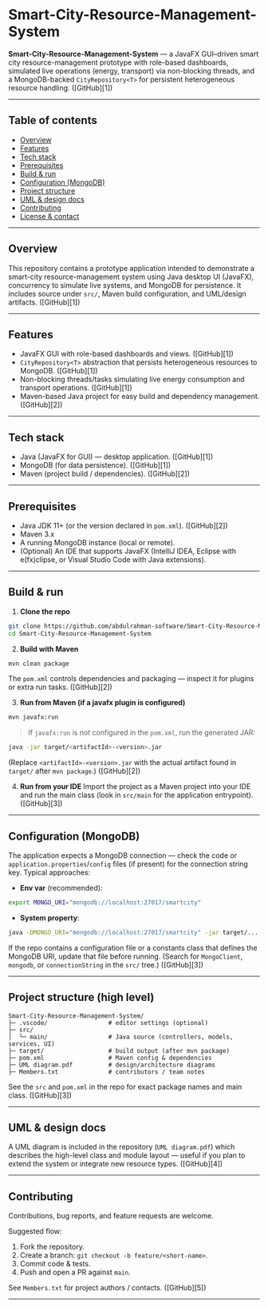 
# Smart-City-Resource-Management-System

**Smart-City-Resource-Management-System** — a JavaFX GUI–driven smart city resource-management prototype with role-based dashboards, simulated live operations (energy, transport) via non-blocking threads, and a MongoDB-backed `CityRepository<T>` for persistent heterogeneous resource handling. ([GitHub][1])

---

## Table of contents

* [Overview](#overview)
* [Features](#features)
* [Tech stack](#tech-stack)
* [Prerequisites](#prerequisites)
* [Build & run](#build--run)
* [Configuration (MongoDB)](#configuration-mongodb)
* [Project structure](#project-structure)
* [UML & design docs](#uml--design-docs)
* [Contributing](#contributing)
* [License & contact](#license--contact)

---

## Overview

This repository contains a prototype application intended to demonstrate a smart-city resource-management system using Java desktop UI (JavaFX), concurrency to simulate live systems, and MongoDB for persistence. It includes source under `src/`, Maven build configuration, and UML/design artifacts. ([GitHub][1])

---

## Features

* JavaFX GUI with role-based dashboards and views. ([GitHub][1])
* `CityRepository<T>` abstraction that persists heterogeneous resources to MongoDB. ([GitHub][1])
* Non-blocking threads/tasks simulating live energy consumption and transport operations. ([GitHub][1])
* Maven-based Java project for easy build and dependency management. ([GitHub][2])

---

## Tech stack

* Java (JavaFX for GUI) — desktop application. ([GitHub][1])
* MongoDB (for data persistence). ([GitHub][1])
* Maven (project build / dependencies). ([GitHub][2])

---

## Prerequisites

* Java JDK 11+ (or the version declared in `pom.xml`). ([GitHub][2])
* Maven 3.x
* A running MongoDB instance (local or remote).
* (Optional) An IDE that supports JavaFX (IntelliJ IDEA, Eclipse with e(fx)clipse, or Visual Studio Code with Java extensions).

---

## Build & run

1. **Clone the repo**

```bash
git clone https://github.com/abdulrahman-software/Smart-City-Resource-Management-System.git
cd Smart-City-Resource-Management-System
```

2. **Build with Maven**

```bash
mvn clean package
```

The `pom.xml` controls dependencies and packaging — inspect it for plugins or extra run tasks. ([GitHub][2])

3. **Run from Maven (if a javafx plugin is configured)**

```bash
mvn javafx:run
```

> If `javafx:run` is not configured in the `pom.xml`, run the generated JAR:

```bash
java -jar target/<artifactId>-<version>.jar
```

(Replace `<artifactId>-<version>.jar` with the actual artifact found in `target/` after `mvn package`.) ([GitHub][2])

4. **Run from your IDE**
   Import the project as a Maven project into your IDE and run the main class (look in `src/main` for the application entrypoint). ([GitHub][3])

---

## Configuration (MongoDB)

The application expects a MongoDB connection — check the code or `application.properties`/`config` files (if present) for the connection string key. Typical approaches:

* **Env var** (recommended):

```bash
export MONGO_URI="mongodb://localhost:27017/smartcity"
```

* **System property**:

```bash
java -DMONGO_URI="mongodb://localhost:27017/smartcity" -jar target/...
```

If the repo contains a configuration file or a constants class that defines the MongoDB URI, update that file before running. (Search for `MongoClient`, `mongodb`, or `connectionString` in the `src/` tree.) ([GitHub][3])

---

## Project structure (high level)

```
Smart-City-Resource-Management-System/
├─ .vscode/                 # editor settings (optional)
├─ src/
│  └─ main/                 # Java source (controllers, models, services, UI)
├─ target/                  # build output (after mvn package)
├─ pom.xml                  # Maven config & dependencies
├─ UML diagram.pdf          # design/architecture diagrams
├─ Members.txt              # contributors / team notes
```

See the `src` and `pom.xml` in the repo for exact package names and main class. ([GitHub][3])

---

## UML & design docs

A UML diagram is included in the repository (`UML diagram.pdf`) which describes the high-level class and module layout — useful if you plan to extend the system or integrate new resource types. ([GitHub][4])

---

## Contributing

Contributions, bug reports, and feature requests are welcome.

Suggested flow:

1. Fork the repository.
2. Create a branch: `git checkout -b feature/<short-name>`.
3. Commit code & tests.
4. Push and open a PR against `main`.

See `Members.txt` for project authors / contacts. ([GitHub][5])

---

